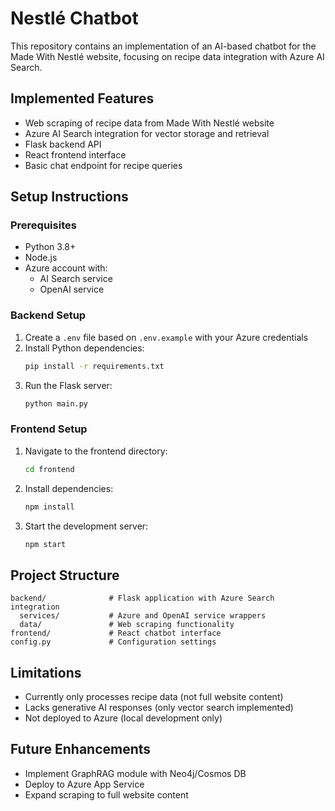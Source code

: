 # Nestlé Chatbot

This repository contains an implementation of an AI-based chatbot for the Made With Nestlé website, focusing on recipe data integration with Azure AI Search.

## Implemented Features

- Web scraping of recipe data from Made With Nestlé website
- Azure AI Search integration for vector storage and retrieval
- Flask backend API
- React frontend interface
- Basic chat endpoint for recipe queries

## Setup Instructions

### Prerequisites

- Python 3.8+
- Node.js
- Azure account with:
  - AI Search service
  - OpenAI service

### Backend Setup

1. Create a `.env` file based on `.env.example` with your Azure credentials
2. Install Python dependencies:
   ```bash
   pip install -r requirements.txt
   ```
3. Run the Flask server:
    ```bash
    python main.py
    ```

### Frontend Setup
1. Navigate to the frontend directory:
    ```bash
    cd frontend
    ```
2. Install dependencies:
    ```bash
    npm install
    ```
3. Start the development server:
    ```bash
    npm start
    ```

## Project Structure
```
backend/              # Flask application with Azure Search integration
  services/           # Azure and OpenAI service wrappers
  data/               # Web scraping functionality
frontend/             # React chatbot interface
config.py             # Configuration settings
```

## Limitations
- Currently only processes recipe data (not full website content)
- Lacks generative AI responses (only vector search implemented)
- Not deployed to Azure (local development only)

## Future Enhancements
- Implement GraphRAG module with Neo4j/Cosmos DB
- Deploy to Azure App Service
- Expand scraping to full website content